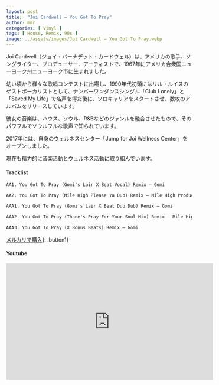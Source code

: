 ```yaml
---
layout: post
title:  "Joi Cardwell – You Got To Pray"
author: mmr
categories: [ Vinyl ]
tags: [ House, Remix, 90s ]
image: ../assets/images/Joi Cardwell – You Got To Pray.webp
---
```


Joi Cardwell（ジョイ・バーナデット・カードウェル）は、アメリカの歌手、ソングライター、プロデューサー、アーティストで、1967年にアメリカ合衆国ニューヨーク州ニューヨーク市に生まれました。

幼い頃から様々な歌唱コンテストに出場し、1990年代初頭にはリル・ルイスのゲストボーカリストとして、ナンバーワンダンスシングル「Club Lonely」と「Saved My Life」で名声を得た後に、ソロキャリアをスタートさせ、数枚のアルバムをリリースしています。

彼女の音楽は、ハウス、ソウル、R&Bなどのジャンルを融合させたもので、そのパワフルでソウルフルな歌声で知られています。

2017年には、自身のウェルネスセンター「Jump for Joi Wellness Center」をオープンしました。

現在も精力的に音楽活動とウェルネス活動に取り組んでいます。

#### Tracklist
```md
AA1. You Got To Pray (Gomi's Lair X Beat Vocal) Remix – Gomi

AA2. You Got To Pray (Mile High Please Ya Dub) Remix – Mile High Productions

AAA1. You Got To Pray (Gomi's Lair X Beat Dub Dub) Remix – Gomi

AAA2. You Got To Pray (Thane's Pray For Your Soul Mix) Remix – Mile High Productions

AAA3. You Got To Pray (X Bonus Beats) Remix – Gomi
```

[メルカリで購入](https://jp.mercari.com/item/m10462556478?afid=6142608987){: .button1}

#### Youtube
<iframe width="560" height="315" src="https://www.youtube.com/embed/oajKE2SLIjE?si=5SwtUH-xzm1MJhp3" title="YouTube video player" frameborder="0" allow="accelerometer; autoplay; clipboard-write; encrypted-media; gyroscope; picture-in-picture; web-share" referrerpolicy="strict-origin-when-cross-origin" allowfullscreen></iframe>